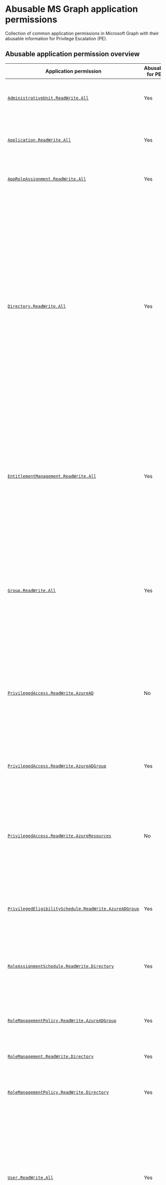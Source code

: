 # Abusable MS Graph application permissions

Collection of common application permissions in Microsoft Graph with their abusable information for Privilege Escalation (PE).


## Abusable application permission overview

| Application permission | Abusable for PE? | Explanation | Shortest path to Global Admin |
|---|---|---|---|
| [`AdministrativeUnit.ReadWrite.All`](https://learn.microsoft.com/en-us/graph/permissions-reference#administrativeunitreadwriteall) | Yes | Allows updating the membership of [Restricted Management Administrative Units (RMAU)](https://learn.microsoft.com/en-us/entra/identity/role-based-access-control/admin-units-restricted-management). | n/a <br> Note: can help leveraging other types of access to take over a Global Admin that is protected by a RMAU. |
| [`Application.ReadWrite.All`](https://learn.microsoft.com/en-us/graph/permissions-reference#applicationreadwriteall) | Yes | Allows taking over any SP by creating a new secret for them. Can also assign new application permissions, but *cannot* grant them. | Find and take over another SP with more abusable permissions. |
| [`AppRoleAssignment.ReadWrite.All`](https://learn.microsoft.com/en-us/graph/permissions-reference#approleassignmentreadwriteall) | Yes | Allows assigning any application role to any SP *without* requiring admin consent. | Assign the [`RoleManagement.ReadWrite.Directory`](https://learn.microsoft.com/en-us/graph/permissions-reference#rolemanagementreadwritedirectory) permission to a compromised SP and abuse that permission to escalate to Global Admin. |
| [`Directory.ReadWrite.All`](https://learn.microsoft.com/en-us/graph/permissions-reference#directoryreadwriteall) <a id='directory-readwrite-all'></a> | Yes | Allows controlling group membership for: <ul><li>Non-role-assignable security groups with assigned Azure roles</li><li>Non-role-assignable M365 groups</li><li>Dynamic M365 groups via user creation</li><li>Dynamic security groups with assigned Azure roles via user creation</li></ul> Note: only provides permissions on directory objects (e.g. users, groups, applications, etc.) but *not* role assignments. <br>Cannot control group membership for role-assignable groups. <br>Cannot control ownership of application objects and SPs. | Identify and add a controlled user account to a non-role-assignable group with Tier-0 Azure permissions. With the new Azure permissions, identify compute resources with an assigned MI that has abusable MS Graph application permissions. Leverage the MI to escalate to Global Admin. |
| [`EntitlementManagement.ReadWrite.All`](https://learn.microsoft.com/en-us/graph/permissions-reference#entitlementmanagementreadwriteall) | Yes | Allows updating the assignment policy of arbitrary access packages, to successfully request them from a controlled user account without approval. <br> Can create new access packages, but adding resources to it such as Entra roles and groups requires extra permissions such as [`Group.ReadWrite.All`](https://learn.microsoft.com/en-us/graph/permissions-reference#groupreadwriteall) ([more info](https://learn.microsoft.com/en-us/graph/api/entitlementmanagement-post-accesspackageresourcerequests?view=graph-rest-beta&tabs=http#request-body)). | Identify an access package providing access to a security group with an active Global Admin assignment. Add an assignment policy to the access package, so that the latter can be requested from a controlled user account, without manual approval. With the controlled user, request the access package and escalate to Global Admin via group membership. |
| [`Group.ReadWrite.All`](https://learn.microsoft.com/en-us/graph/permissions-reference#groupreadwriteall) | Yes | Allows controlling group membership for: <ul><li>Non-role-assignable security groups with assigned Azure roles</li><li>Non-role-assignable M365 groups (members can read all conversations within the team by default)</li></ul> | Same as [`Directory.ReadWrite.All`](#directory-readwrite-all). |
[`PrivilegedAccess.ReadWrite.AzureAD`](https://learn.microsoft.com/en-us/graph/permissions-reference#privilegedaccessreadwriteazuread) | No | Legacy <br> Note: probably allowed to assign any Entra role to any user, by creating an active PIM role assignment in PIM iteration 1, using delegated permissions. Does not seem to have ever been usable as application permission (only delegated). | n/a |
| [`PrivilegedAccess.ReadWrite.AzureADGroup`](https://learn.microsoft.com/en-us/graph/permissions-reference#privilegedaccessreadwriteazureadgroup) <a id='privilegedaccess-readwrite-azureadgroup'></a> | Yes | Allows controlling the membership of role-assignable groups. <br>**Note**: requires the target to have an active license for PIM. | Add a controlled user account to a group that is actively assigned the Global Admin role, re-authenticates with the account and escalates to Global Admin. <br> Note: if the active group assignment requires MFA, this path may need to be combined with the [`RoleManagementPolicy.ReadWrite.AzureADGroup`](https://learn.microsoft.com/en-us/graph/permissions-reference#rolemanagementpolicyreadwriteazureadgroup) permission to be successful, depending on how the controlled user account was compromised. |
| [`PrivilegedAccess.ReadWrite.AzureResources`](https://learn.microsoft.com/en-us/graph/permissions-reference#privilegedaccessreadwriteazureresources) | No | Legacy <br> Note: probably allowed to assign Azure roles to any user on any scope in PIM iteration 1 and [2](https://learn.microsoft.com/en-us/graph/api/governanceroleassignmentrequest-post?view=graph-rest-beta&tabs=http), using delegated permissions. Does not seem to have ever been usable as application permission (only delegated). | n/a |
| [`PrivilegedEligibilitySchedule.ReadWrite.AzureADGroup`](https://learn.microsoft.com/en-us/graph/permissions-reference#privilegedeligibilityschedulereadwriteazureadgroup) <a id='privilegedeligibilityschedule-readwrite-azureadgroup'></a> | Yes | Allows making any user eligible to a group with an active Entra role assignment. <br>**Note**: requires the target to have an active license for PIM. | Make a controlled user account eligible to a group that is actively assigned the Global Admin role. Activate the group membership and escalates to Global Admin. <br>Note: if the eligible assignment or membership activation requires to meet specific requirements such as admin approval, this path needs to be combined with the [`RoleManagementPolicy.ReadWrite.AzureADGroup`](#rolemanagementpolicy-readwrite-azureadgroup) permission to be successful. |
[`RoleAssignmentSchedule.ReadWrite.Directory`](https://learn.microsoft.com/en-us/graph/permissions-reference#roleassignmentschedulereadwritedirectory) | Yes | Allows assigning any Entra role to any user, by creating an active PIM role assignment. <br>**Note**: requires the target to have an active license for PIM. | Assign the Global Admin role to a controlled user account, re-authenticate with the account and escalate to Global Admin. <br> Note: if the active role assignment requires MFA, this path may need to be combined with the [RoleManagementPolicy.ReadWrite.Directory](#rolemanagementpolicy-readwrite-directory) permission to be successful, depending on how the controlled user account was compromised. |
| [`RoleManagementPolicy.ReadWrite.AzureADGroup`](https://learn.microsoft.com/en-us/graph/permissions-reference#rolemanagementpolicyreadwriteazureadgroup) <a id='rolemanagementpolicy-readwrite-azureadgroup'></a> | Yes | Allows removing security constrains such as MFA requirements or admin approval for PIM group assignments and activations. | Can help leveraging [`PrivilegedEligibilitySchedule.ReadWrite.AzureADGroup`](#privilegedeligibilityschedule-readwrite-azureadgroup). |
| [`RoleManagement.ReadWrite.Directory`](https://learn.microsoft.com/en-us/graph/permissions-reference#rolemanagementreadwritedirectory) | Yes | Allows assigning any Entra role to any security principal. | Assign the Global Admin role to a controlled security principal, re-authenticate with the principal and escalate to Global Admin. |
| [`RoleManagementPolicy.ReadWrite.Directory`](https://learn.microsoft.com/en-us/graph/permissions-reference#rolemanagementpolicyreadwritedirectory) <a id='rolemanagementpolicy-readwrite-directory'></a> | Yes | Allows removing security constrains such as MFA requirements or admin approval for Entra role assignments and activations. | TA has compromised user credentials for an account that is eligible to the Global Admin role. TA updates the role's policy, so that no requirement needs to be met to activate the role. TA activates the role and escalates to Global Admin. |
| [`User.ReadWrite.All`](https://learn.microsoft.com/en-us/graph/permissions-reference#userreadwriteall) | Yes | Allows editing sensitive properties of any user account, such as "Employee ID" or "Department", and exploit dynamic groups based on those properties. <br> Cannot reset user passwords, without the principal also being assigned an appropriate Entra role (e.g. User Administrator or Privileged Authentication Administrator). | Identify a dynamic group with a membership rule based on a user property (e.g. department) and with assigned Azure permissions. Update the appropriate property of a controlled user account accordingly, to become part of the dynamic group. With the new Azure permissions, identify compute resources with an assigned MI that has abusable MS Graph application permissions. Leverage the MI to escalate to Global Admin. |
